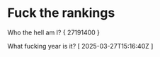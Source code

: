 # Fuck the rankings

Who the hell am I?
{ 27191400 }

What fucking year is it?
[ 2025-03-27T15:16:40Z ]

